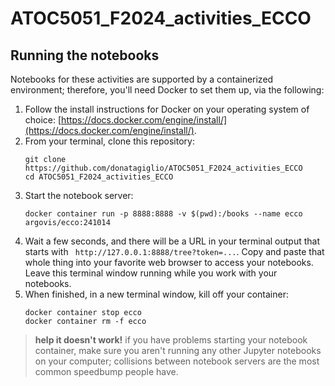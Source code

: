 # ATOC5051_F2024_activities_ECCO

## Running the notebooks

Notebooks for these activities are supported by a containerized environment; therefore, you'll need Docker to set them up, via the following:

1. Follow the install instructions for Docker on your operating system of choice: [https://docs.docker.com/engine/install/](https://docs.docker.com/engine/install/).
2. From your terminal, clone this repository:
   ```
   git clone https://github.com/donatagiglio/ATOC5051_F2024_activities_ECCO
   cd ATOC5051_F2024_activities_ECCO
   ```
3. Start the notebook server:
   ```
   docker container run -p 8888:8888 -v $(pwd):/books --name ecco argovis/ecco:241014
   ```
5. Wait a few seconds, and there will be a URL in your terminal output that starts with ` http://127.0.0.1:8888/tree?token=...`. Copy and paste that whole thing into your favorite web browser to access your notebooks. Leave this terminal window running while you work with your notebooks.
6. When finished, in a new terminal window, kill off your container:
   ```
   docker container stop ecco
   docker container rm -f ecco
   ```

> **help it doesn't work!** if you have problems starting your notebook container, make sure you aren't running any other Jupyter notebooks on your computer; collisions between notebook servers are the most common speedbump people have.
